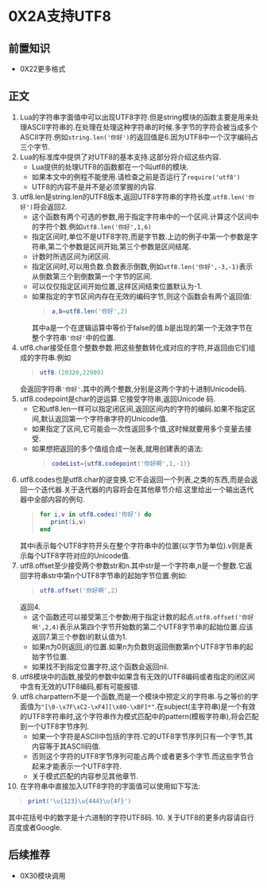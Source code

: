 # 0X2A支持UTF8

## 前置知识

* 0X22更多格式

## 正文

1. Lua的字符串字面值中可以出现UTF8字符.但是string模块的函数主要是用来处理ASCII字符串的.在处理在处理这种字符串的时候.多字节的字符会被当成多个ASCII字符.例如`string.len('你好')`的返回值是6.因为UTF8中一个汉字编码占三个字节.
1. Lua的标准库中提供了对UTF8的基本支持.这部分将介绍这些内容.
    * Lua提供的处理UTF8的函数都在一个叫utf8的模块.
    * 如果本文中的例程不能使用.请检查之前是否运行了`require('utf8')`
    * UTF8的内容不是并不是必须掌握的内容.
1. utf8.len是string.len的UTF8版本,返回UTF8字符串的字符长度.`utf8.len('你好')`将会返回2.
    * 这个函数有两个可选的参数,用于指定字符串中的一个区间.计算这个区间中的字符个数.例如`utf8.len('你好',1,6)`
    * 指定区间时,单位不是UTF8字符,而是字节数.上边的例子中第一个参数是字符串,第二个参数是区间开始,第三个参数是区间结尾.
    * 计数时所选区间为闭区间.
    * 指定区间时,可以用负数.负数表示倒数,例如`utf8.len('你好',-3,-1)`表示从倒数第三个到倒数第一个字节的区间.
    * 可以仅仅指定区间开始位置,这样区间结束位置默认为-1.
    * 如果指定的字节区间内存在无效的编码字节,则这个函数会有两个返回值:
        >```lua
        >a,b=utf8.len('你好',2)
        >```
        其中a是一个在逻辑运算中等价于false的值.b是出现的第一个无效字节在整个字符串`'你好'`中的位置.
1. utf8.char接受任意个整数参数.把这些整数转化成对应的字符,并返回由它们组成的字符串.例如
    >```lua
    >utf8.(20320,22909)
    >```
    会返回字符串`'你好'`.其中的两个整数,分别是这两个字的十进制Unicode码.
1. utf8.codepoint是char的逆运算.它接受字符串,返回Unicode 码.
    * 它和utf8.len一样可以指定闭区间,返回区间内的字符的编码.如果不指定区间,默认返回第一个字符串字符的Unicode值.
    * 如果指定了区间,它可能会一次性返回多个值,这时候就要用多个变量去接受.
    * 如果想把返回的多个值组合成一张表,就用创建表的语法:
        >```lua
        >codeList={utf8.codepoint('你好啊',1,-1)}
        >```
1. utf8.codes也是utf8.char的逆变换.它不会返回一个列表,之类的东西,而是会返回一个迭代器.关于迭代器的内容将会在其他章节介绍.这里给出一个输出迭代器中全部内容的例句.
    >```lua
    >for i,v in utf8.codes('你好') do
    >    print(i,v)
    >end
    >```
    其中i表示每个UTF8字符开头在整个字符串中的位置(以字节为单位).v则是表示每个UTF8字符对应的Unicode值.
1. utf8.offset至少接受两个参数str和n.其中str是一个字符串,n是一个整数.它返回字符串str中第n个UTF8字节串的起始字节位置.例如:
    >```lua
    >utf8.offset('你好啊',2)
    >```
    返回4.
    * 这个函数还可以接受第三个参数i用于指定计数的起点.`utf8.offset('你好啊',2,4)`表示从第四个字节开始数的第二个UTF8字节串的起始位置.应该返回7.第三个参数i的默认值为1.
    * 如果n为0则返回,i的位置.如果n为负数则返回倒数第n个UTF8字节串的起始字节位置.
    * 如果找不到指定位置字符,这个函数会返回nil.
1. utf8模块中的函数,接受的参数中如果含有无效的UTF8编码或者指定的闭区间中含有无效的UTF8编码,都有可能报错.
1. utf8.charpattern不是一个函数,而是一个模块中预定义的字符串.与之等价的字面值为`"[\0-\x7F\xC2-\xF4][\x80-\xBF]*"`.在subject(主字符串)是一个有效的UTF8字符串时,这个字符串作为模式匹配中的pattern(模板字符串),将会匹配到一个UTF8字节序列.
    * 如果一个字符是ASCII中包括的字符.它的UTF8字节序列只有一个字节,其内容等于其ASCII码值.
    * 否则这个字符的UTF8字节序列可能占两个或者更多个字节.而这些字节合起来才能表示一个UTF8字符.
    * 关于模式匹配的内容参见其他章节.
1. 在字符串中直接加入UTF8字符的字面值可以使用如下写法:

>```lua
>print('\u{123}\u{444}\u{4f}')
>```

其中花括号中的数字是十六进制的字符UTF8码.
10. 关于UTF8的更多内容请自行百度或者Google.

## 后续推荐

* 0X30模块调用